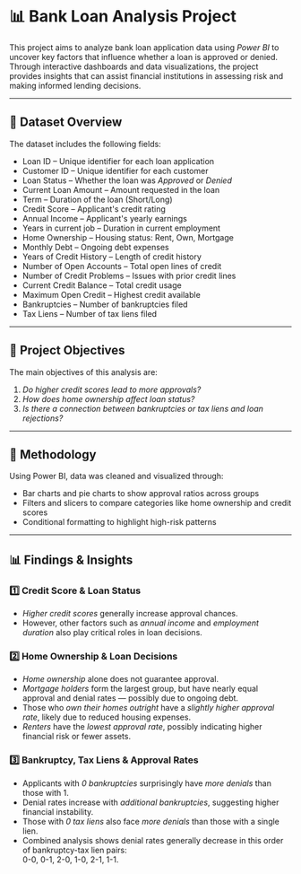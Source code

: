 # 📊 Bank Loan Analysis Project
This project aims to analyze bank loan application data using *Power BI* to uncover key factors that influence whether a loan is approved or denied. Through interactive dashboards and data visualizations, the project provides insights that can assist financial institutions in assessing risk and making informed lending decisions.

---

## 📁 Dataset Overview

The dataset includes the following fields:

- Loan ID – Unique identifier for each loan application  
- Customer ID – Unique identifier for each customer  
- Loan Status – Whether the loan was *Approved* or *Denied*  
- Current Loan Amount – Amount requested in the loan  
- Term – Duration of the loan (Short/Long)  
- Credit Score – Applicant's credit rating  
- Annual Income – Applicant's yearly earnings  
- Years in current job – Duration in current employment  
- Home Ownership – Housing status: Rent, Own, Mortgage  
- Monthly Debt – Ongoing debt expenses  
- Years of Credit History – Length of credit history  
- Number of Open Accounts – Total open lines of credit  
- Number of Credit Problems – Issues with prior credit lines  
- Current Credit Balance – Total credit usage  
- Maximum Open Credit – Highest credit available  
- Bankruptcies – Number of bankruptcies filed  
- Tax Liens – Number of tax liens filed

---

## 🎯 Project Objectives

The main objectives of this analysis are:

1. *Do higher credit scores lead to more approvals?*  
2. *How does home ownership affect loan status?*  
3. *Is there a connection between bankruptcies or tax liens and loan rejections?*

---

## 🔎 Methodology

Using Power BI, data was cleaned and visualized through:
- Bar charts and pie charts to show approval ratios across groups
- Filters and slicers to compare categories like home ownership and credit scores
- Conditional formatting to highlight high-risk patterns

---

## 📊 Findings & Insights

### 1️⃣ Credit Score & Loan Status
- *Higher credit scores* generally increase approval chances.
- However, other factors such as *annual income* and *employment duration* also play critical roles in loan decisions.

### 2️⃣ Home Ownership & Loan Decisions
- *Home ownership* alone does not guarantee approval.
- *Mortgage holders* form the largest group, but have nearly equal approval and denial rates — possibly due to ongoing debt.
- Those who *own their homes outright* have a *slightly higher approval rate*, likely due to reduced housing expenses.
- *Renters* have the *lowest approval rate*, possibly indicating higher financial risk or fewer assets.

### 3️⃣ Bankruptcy, Tax Liens & Approval Rates
- Applicants with *0 bankruptcies* surprisingly have *more denials* than those with 1.
- Denial rates increase with *additional bankruptcies*, suggesting higher financial instability.
- Those with *0 tax liens* also face *more denials* than those with a single lien.
- Combined analysis shows denial rates generally decrease in this order of bankruptcy-tax lien pairs:  
  0-0, 0-1, 2-0, 1-0, 2-1, 1-1.
